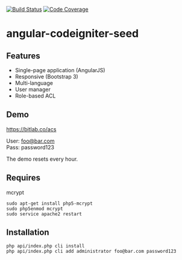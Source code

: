 [![Build Status](https://scrutinizer-ci.com/g/rmcdaniel/angular-codeigniter-seed/badges/build.png?b=master)](https://scrutinizer-ci.com/g/rmcdaniel/angular-codeigniter-seed/build-status/master) [![Code Coverage](https://scrutinizer-ci.com/g/rmcdaniel/angular-codeigniter-seed/badges/coverage.png?b=master)](https://scrutinizer-ci.com/g/rmcdaniel/angular-codeigniter-seed/?branch=master)
# angular-codeigniter-seed

## Features

- Single-page application (AngularJS)
- Responsive (Bootstrap 3)
- Multi-language
- User manager
- Role-based ACL

## Demo

https://bitlab.co/acs

User: foo@bar.com  
Pass: password123

The demo resets every hour.

## Requires

mcrypt

````
sudo apt-get install php5-mcrypt
sudo php5enmod mcrypt
sudo service apache2 restart
````

## Installation

````
php api/index.php cli install
php api/index.php cli add administrator foo@bar.com password123
````
